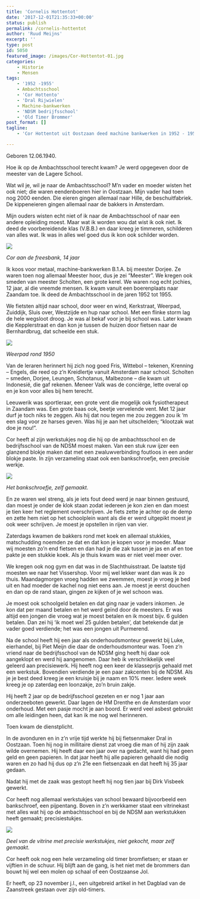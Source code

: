 ```yaml
---
title: 'Cornelis Hottentot'
date: '2017-12-01T21:35:33+00:00'
status: publish
permalink: /cornelis-hottentot
author: 'Ruud Meijns'
excerpt: ''
type: post
id: 5050
featured_image: /images/Cor-Hottentot-01.jpg
categories:
    - Historie
    - Mensen
tags:
    - '1952 -1955'
    - Ambachtsschool
    - 'Cor Hottento'
    - 'Dral Rijwielen'
    - Machine-bankwerken
    - 'NDSM bedrijfsschool'
    - 'Old Timer Brommer'
post_format: []
tagline:
    - 'Cor Hottentot uit Oostzaan deed machine bankwerken in 1952 - 1955 op de Ambachtsschool'

---
```


Geboren 12.06.1940.

Hoe ik op de Ambachtsschool terecht kwam? Je werd opgegeven door de meester van de Lagere School.

Wat wil je, wil je naar de Ambachtsschool? M’n vader en moeder wisten het ook niet; die waren eendenboeren hier in Oostzaan. Mijn vader had toen nog 2000 eenden. Die eieren gingen allemaal naar Hille, de beschuitfabriek. De kippeneieren gingen allemaal naar de bakkers in Amsterdam.

Mijn ouders wisten echt niet of ik naar de Ambachtsschool of naar een andere opleiding moest. Maar wat ik worden wou dat wist ik ook niet. Ik deed de voorbereidende klas (V.B.B.) en daar kreeg je timmeren, schilderen van alles wat. Ik was in alles wel goed dus ik kon ook schilder worden.

![](/images/Cor-Hottentot-1.jpg)

*Cor aan de freesbank, 14 jaar*

Ik koos voor metaal, machine-bankwerken B.1.A. bij meester Dorjee. Ze waren toen nog allemaal Meester hoor, dus je zei “Meester”. We kregen ook smeden van meester Scholten, een grote kerel. We waren nog echt jochies, 12 jaar, al die vreemde mensen. Ik kwam vanuit een boerenplaats naar Zaandam toe. Ik deed de Ambachtsschool in de jaren 1952 tot 1955.

We fietsten altijd naar school, door weer en wind, Kerkstraat, Weerpad, Zuiddijk, Sluis over, Westzijde en hup naar school. Met een flinke storm lag de hele wegsloot droog. Je was al bekaf voor je bij school was. Later kwam die Kepplerstraat en dan kon je tussen de huizen door fietsen naar de Bernhardbrug, dat scheelde een stuk.

![](/images/Cor-Hottentot-3.jpg)

*Weerpad rond 1950*

Van de leraren herinnert hij zich nog goed Fris, Wittebol – tekenen, Krenning – Engels, die reed op z’n Kreidlertje vanuit Amsterdam naar school. Scholten – smeden, Dorjee, Leungen, Schotanus, Malbezone – die kwam uit Indonesië, die gaf rekenen. Meneer Valk was de conciërge, lette overal op en je kon voor alles bij hem terecht.

Leeuwerik was sportleraar, een grote vent die mogelijk ook fysiotherapeut in Zaandam was. Een grote baas ook, beetje vervelende vent. Met 12 jaar durf je toch niks te zeggen. Als hij dat nou tegen me zou zeggen zou ik ‘m een slag voor ze harses geven. Was hij je aan het uitschelden; “klootzak wat doe je nou!”.

Cor heeft al zijn werkstukjes nog die hij op de ambachtsschool en de bedrijfsschool van de NDSM moest maken. Van een stuk ruw ijzer een glanzend blokje maken dat met een zwaluwverbinding foutloos in een ander blokje paste. In zijn verzameling staat ook een bankschroefje, een precisie werkje.

![](/images/Cor-Hottentot-5.jpg)

*Het bankschroefje, zelf gemaakt.*

En ze waren wel streng, als je iets fout deed werd je naar binnen gestuurd, dan moest je onder de klok staan zodat iedereen je kon zien en dan moest je tien keer het reglement overschrijven. Je fiets zette je achter op de demp en zette hem niet op het schoolplein want als die er werd uitgepikt moest je ook weer schrijven. Je moest je opstellen in rijen van vier.

Zaterdags kwamen de bakkers rond met koek en allemaal stukkies, matschudding noemden ze dat en dat kon je kopen voor je moeder. Maar wij moesten zo’n end fietsen en dan had je die zak tussen je jas en af en toe pakte je een stukkie koek. Als je thuis kwam was er niet veel meer over.

We kregen ook nog gym en dat was in de Slachthuisstraat. De laatste tijd moesten we naar het Vissershop. Voor mij wel lekker want dan was ik zo thuis. Maandagmorgen vroeg hadden we zwemmen, moest je vroeg je bed uit en had moeder de kachel nog niet eens aan. Je moest je eerst douchen en dan op de rand staan, gingen ze kijken of je wel schoon was.

Je moest ook schoolgeld betalen en dat ging naar je vaders inkomen. Je kon dat per maand betalen en het werd geïnd door de meesters. Er was altijd een jongen die vroeg wat je moest betalen en ik moest bijv. 6 gulden betalen. Dan zei hij ‘ik moet wel 25 gulden betalen’, dat betekende dat je vader goed verdiende; het was een jongen uit Purmerend.

Na de school heeft hij een jaar als onderhoudsmonteur gewerkt bij Luke, eierhandel, bij Piet Meijn die daar de onderhoudsmonteur was. Toen z’n vriend naar de bedrijfsschool van de NDSM ging heeft hij daar ook aangeklopt en werd hij aangenomen. Daar heb ik verschrikkelijk veel geleerd aan precisiewerk. Hij heeft nog een keer de klasseprijs gehaald met een werkstuk. Bovendien verdiende je een paar zakcenten bij de NDSM. Als je je best deed kreeg je een kruisje bij je naam en 10% meer. Iedere week kreeg je op zaterdag een loonzakje, zo’n bruin zakje.

Hij heeft 2 jaar op de bedrijfsschool gezeten en er nog 1 jaar aan onderzeeboten gewerkt. Daar lagen de HM Drenthe en de Amsterdam voor onderhoud. Met een pasje mocht je aan boord. Er werd veel asbest gebruikt om alle leidingen heen, dat kan ik me nog wel herinneren.

Toen kwam de dienstplicht.

In de avonduren en in z’n vrije tijd werkte hij bij fietsenmaker Dral in Oostzaan. Toen hij nog in millitaire dienst zat vroeg die man of hij zijn zaak wilde overnemen. Hij heeft daar een jaar over na gedacht, want hij had geen geld en geen papieren. In dat jaar heeft hij alle papieren gehaald die nodig waren en zo had hij dus op z’n 21e een fietsenzaak en dat heeft hij 35 jaar gedaan.

Nadat hij met de zaak was gestopt heeft hij nog tien jaar bij Dirk Visbeek gewerkt.

Cor heeft nog allemaal werkstukjes van school bewaard bijvoorbeeld een bankschroef, een pijpentang. Boven in z’n werkkamer staat een vitrinekast met alles wat hij op de ambachtsschool en bij de NDSM aan werkstukken heeft gemaakt; precisiestukjes.

![](/images/IMG_20171109_143545-4.jpg)

*Deel van de vitrine met precisie werkstukjes, niet gekocht, maar zelf gemaakt.*

Cor heeft ook nog een hele verzameling old timer bromfietsen; er staan er vijftien in de schuur. Hij blijft aan de gang, is het niet met de brommers dan bouwt hij wel een molen op schaal of een Oostzaanse Jol.

Er heeft, op 23 november j.l., een uitgebreid artikel in het Dagblad van de Zaanstreek gestaan over zijn old-timers.